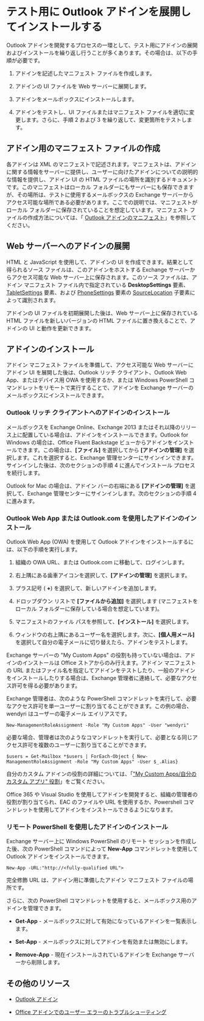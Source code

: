 
# <a name="deploy-and-install-outlook-add-ins-for-testing"></a>テスト用に Outlook アドインを展開してインストールする


Outlook アドインを開発するプロセスの一環として、テスト用にアドインの展開およびインストールを繰り返し行うことが多くあります。その場合は、以下の手順が必要です。


1. アドインを記述したマニフェスト ファイルを作成します。
    
2. アドインの UI ファイルを Web サーバーに展開します。
    
3. アドインをメールボックスにインストールします。
    
4. アドインをテストし、UI ファイルまたはマニフェスト ファイルを適切に変更します。さらに、手順 2 および 3 を繰り返して、変更箇所をテストします。
    

## <a name="creating-a-manifest-file-for-the-add-in"></a>アドイン用のマニフェスト ファイルの作成

各アドインは XML のマニフェストで記述されます。マニフェストは、アドインに関する情報をサーバーに提供し、ユーザーに向けたアドインについての説明的な情報を提供し、アドイン UI の HTML ファイルの場所を識別するドキュメントです。このマニフェストはローカル フォルダーにもサーバーにも保存できますが、その場所は、テストに使用するメールボックスの Exchange サーバーからアクセス可能な場所である必要があります。ここでの説明では、マニフェストがローカル フォルダーに保存されていることを想定しています。マニフェスト ファイルの作成方法については、「 [Outlook アドインのマニフェスト](../outlook/manifests/manifests.md)」を参照してください。 


## <a name="deploying-an-add-in-to-a-web-server"></a>Web サーバーへのアドインの展開

HTML と JavaScript を使用して、アドインの UI を作成できます。結果として得られるソース ファイルは、このアドインをホストする Exchange サーバーからアクセス可能な Web サーバー上に保存されます。このソース ファイルは、アドイン マニフェスト ファイル内で指定されている **DesktopSettings** 要素、 [TabletSettings](http://msdn.microsoft.com/en-us/library/da9fd085-b8cc-2be0-d329-2aa1ef5d3f1c%28Office.15%29.aspx) 要素、および [PhoneSettings](http://msdn.microsoft.com/en-us/library/5c89cc7c-7ae0-49c9-fdd5-4c52118228f6%28Office.15%29.aspx) 要素の [SourceLocation](http://msdn.microsoft.com/en-us/library/13e4eae3-8e8c-fd55-a1c2-3297b485f327%28Office.15%29.aspx) 子要素によって識別されます。

アドインの UI ファイルを初期展開した後は、Web サーバー上に保存されている HTML ファイルを新しいバージョンの HTML ファイルに置き換えることで、アドインの UI と動作を更新できます。


## <a name="installing-the-add-in"></a>アドインのインストール


アドイン マニフェスト ファイルを準備して、アクセス可能な Web サーバーにアドイン UI を展開した後は、Outlook リッチ クライアント、Outlook Web App、またはデバイス用 OWA を使用するか、または Windows PowerShell コマンドレットをリモートで実行することで、アドインを Exchange サーバーのメールボックスにインストールできます。


### <a name="installing-an-add-in-in-an-outlook-rich-client"></a>Outlook リッチ クライアントへのアドインのインストール

メールボックスを Exchange Online、Exchange 2013 またはそれ以降のリリース上に配置している場合は、アドインをインストールできます。Outlook for Windows の場合は、Office Fluent Backstage ビューからアドインをインストールできます。この場合は、**[ファイル]** を選択してから **[アドインの管理]** を選択します。これを選択すると、Exchange 管理センターにサインインできます。サインインした後は、次のセクションの手順 4 に進んでインストール プロセスを続行します。

Outlook for Mac の場合は、アドイン バーの右端にある **[アドインの管理]** を選択して、Exchange 管理センターにサインインします。次のセクションの手順 4 に進みます。


### <a name="installing-an-add-in-by-using-outlook-web-app-or-outlookcom"></a>Outlook Web App または Outlook.com を使用したアドインのインストール

Outlook Web App (OWA) を使用して Outlook アドインをインストールするには、以下の手順を実行します。


1. 組織の OWA URL、または Outlook.com に移動して、ログインします。
    
2. 右上隅にある歯車アイコンを選択して、**[アドインの管理]** を選択します。
    
3. プラス記号 ( **+**) を選択して、新しいアドインを追加します。
    
4. ドロップダウン リストで **[ファイルから追加]** を選択します (マニフェストをローカル フォルダーに保存している場合を想定しています)。
    
5. マニフェストのファイル パスを参照して、**[インストール]** を選択します。
    
6. ウィンドウの右上隅にあるユーザー名を選択します。次に、**[個人用メール]** を選択して自分の電子メールに切り替えたら、アドインをテストします。
    

Exchange サーバーの "My Custom Apps" の役割も持っていない場合は、アドインのインストールは Office ストアからのみ行えます。アドイン マニフェストの URL またはファイル名を指定してアドインをテストしたり、一般のアドインをインストールしたりする場合は、Exchange 管理者に連絡して、必要なアクセス許可を得る必要があります。

Exchange 管理者は、次のような PowerShell コマンドレットを実行して、必要なアクセス許可を単一ユーザーに割り当てることができます。この例の場合、wendyri はユーザーの電子メール エイリアスです。

```New-ManagementRoleAssignment -Role "My Custom Apps" -User "wendyri"```

必要な場合、管理者は次のようなコマンドレットを実行して、必要となる同じアクセス許可を複数のユーザーに割り当てることができます。

```$users = Get-Mailbox *$users | ForEach-Object { New-ManagementRoleAssignment -Role "My Custom Apps" -User $_.Alias}```

自分のカスタム アドインの役割の詳細については、「["My Custom Apps/自分のカスタム アプリ" 役割](http://technet.microsoft.com/en-us/library/aa0321b3-2ec0-4694-875b-7a93d3d99089%28EXCHG.150%29.aspx)」をご覧ください。 

Office 365 や Visual Studio を使用してアドインを開発すると、組織の管理者の役割が割り当てられ、EAC のファイルや URL を使用するか、Powershell コマンドレットを使用してアドインをインストールできるようになります。


### <a name="installing-an-add-in-by-using-remote-powershell"></a>リモート PowerShell を使用したアドインのインストール

Exchange サーバー上に Windows PowerShell のリモート セッションを作成した後、次の PowerShell コマンドによって  **New-App** コマンドレットを使用して Outlook アドインをインストールできます。


```
New-App -URL:"http://<fully-qualified URL">
```

完全修飾 URL は、アドイン用に準備したアドイン マニフェスト ファイルの場所です。

さらに、次の PowerShell コマンドレットを使用すると、メールボックス用のアドインを管理できます。


-  **Get-App** - メールボックスに対して有効になっているアドインを一覧表示します。
    
-  **Set-App** - メールボックスに対してアドインを有効または無効にします。
    
-  **Remove-App** - 現在インストールされているアドインを Exchange サーバーから削除します。
    

## <a name="additional-resources"></a>その他のリソース



- [Outlook アドイン](../outlook/outlook-add-ins.md)
    
- [Office アドインでのユーザー エラーのトラブルシューティング](../testing/testing-and-troubleshooting.md)
    
